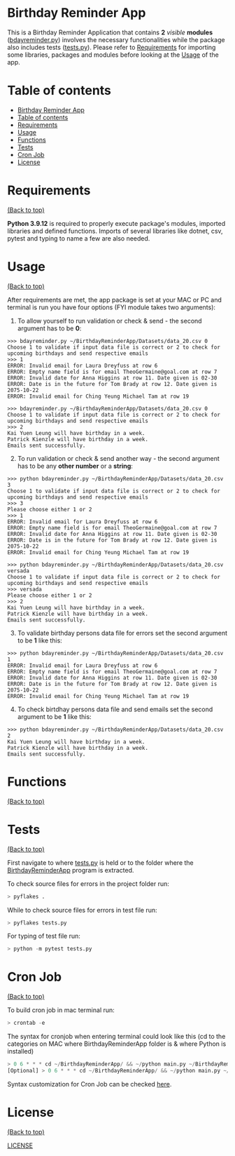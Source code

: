 # Birthday Reminder App

This is a Birthday Reminder Application that contains **2** *visible* **modules** ([bdayreminder.py](https://github.com/aurimas13/BirthdayReminderApp/blob/main/bdayreminder.py)) involves the necessary functionalities while the package also includes tests ([tests.py](https://github.com/aurimas13/BirthdayReminderApp/blob/main/Tests/tests.py)). Please refer to [Requirements](#requirements) for importing some libraries, packages and modules before looking at the [Usage](#usage) of the app.

# Table of contents

- [Birthday Reminder App](#birthday-reminder-app)
- [Table of contents](#table-of-contents)
- [Requirements](#requirements)
- [Usage](#usage)
- [Functions](#functions)
- [Tests](#tests)
- [Cron Job](#cron-job)
- [License](#license)

# Requirements
[(Back to top)](#table-of-contents)

**Python 3.9.12** is required to properly execute package's modules, imported libraries and defined functions. Imports of several libraries like dotnet, csv, pytest and typing to name a few are also needed.

# Usage
[(Back to top)](#table-of-contents)

After requirements are met, the app package is set at your MAC or PC and terminal is run you have four options (FYI module takes two arguments):
1) To allow yourself to run validation or check & send - the  second argument has to be **0**: 
```
>>> bdayreminder.py ~/BirthdayReminderApp/Datasets/data_20.csv 0
Choose 1 to validate if input data file is correct or 2 to check for upcoming birthdays and send respective emails
>>> 1
ERROR: Invalid email for Laura Dreyfuss at row 6 
ERROR: Empty name field is for email TheoGermaine@goal.com at row 7 
ERROR: Invalid date for Anna Higgins at row 11. Date given is 02-30 
ERROR: Date is in the future for Tom Brady at row 12. Date given is 2075-10-22 
ERROR: Invalid email for Ching Yeung Michael Tam at row 19

>>> bdayreminder.py ~/BirthdayReminderApp/Datasets/data_20.csv 0
Choose 1 to validate if input data file is correct or 2 to check for upcoming birthdays and send respective emails
>>> 2
Kai Yuen Leung will have birthday in a week.
Patrick Kienzle will have birthday in a week.
Emails sent successfully.
```
2) To run validation or check & send another way - the second argument has to be any **other number** or a **string**:

```
>>> python bdayreminder.py ~/BirthdayReminderApp/Datasets/data_20.csv 3
Choose 1 to validate if input data file is correct or 2 to check for upcoming birthdays and send respective emails
>>> 3
Please choose either 1 or 2
>>> 1
ERROR: Invalid email for Laura Dreyfuss at row 6 
ERROR: Empty name field is for email TheoGermaine@goal.com at row 7 
ERROR: Invalid date for Anna Higgins at row 11. Date given is 02-30 
ERROR: Date is in the future for Tom Brady at row 12. Date given is 2075-10-22 
ERROR: Invalid email for Ching Yeung Michael Tam at row 19 

>>> python bdayreminder.py ~/BirthdayReminderApp/Datasets/data_20.csv versada
Choose 1 to validate if input data file is correct or 2 to check for upcoming birthdays and send respective emails
>>> versada
Please choose either 1 or 2
>>> 2
Kai Yuen Leung will have birthday in a week.
Patrick Kienzle will have birthday in a week.
Emails sent successfully.
```

3) To validate birthday persons data file for errors set the second argument to be **1** like this:

```
>>> python bdayreminder.py ~/BirthdayReminderApp/Datasets/data_20.csv 1
ERROR: Invalid email for Laura Dreyfuss at row 6 
ERROR: Empty name field is for email TheoGermaine@goal.com at row 7 
ERROR: Invalid date for Anna Higgins at row 11. Date given is 02-30 
ERROR: Date is in the future for Tom Brady at row 12. Date given is 2075-10-22 
ERROR: Invalid email for Ching Yeung Michael Tam at row 19
``` 
4) To check birtdhay persons data file and send emails set the second argument to be **1** like this:

```
>>> python bdayreminder.py ~/BirthdayReminderApp/Datasets/data_20.csv 2
Kai Yuen Leung will have birthday in a week.
Patrick Kienzle will have birthday in a week.
Emails sent successfully.
```

# Functions
[(Back to top)](#table-of-contents)

# Tests
[(Back to top)](#table-of-contents)

First navigate to where [tests.py](https://github.com/aurimas13/BirthdayReminderApp/blob/main/Tests/tests.py) is held or to the folder where the [BirthdayReminderApp](https://github.com/aurimas13/BirthdayReminderApp#birthday-reminder-app) program is extracted.

[comment]: <> (For DocTest run this command in terminal:)

[comment]: <> (``` python)

[comment]: <> (> python -m doctest -v calculator.py)

[comment]: <> (```)
To check source files for errors in the project folder run:
``` python
> pyflakes .
```

While to check source files for errors in test file run: 
``` python
> pyflakes tests.py
```

For typing of test file run:
``` python
> python -m pytest tests.py
``` 

# Cron Job
[(Back to top)](#table-of-contents)

To build cron job in mac terminal run:
``` python
> crontab -e
```

The syntax for cronjob when entering terminal could look like this (cd to the categories on MAC where BirthdayReminderApp folder is & where Python is installed)
``` python
> 0 6 * * * cd ~/BirthdayReminderApp/ && ~/python main.py ~/BirthdayReminderApp/Datasets/data_50.csv 2
[Optional] > 0 6 * * * cd ~/BirthdayReminderApp/ && ~/python main.py ~/BirthdayReminderApp/Datasets/data_50.csv 2 >> Public/birthdays.txt
```

Syntax customization for Cron Job can be checked [here](https://crontab.guru/).
# License
[(Back to top)](#table-of-contents)


[LICENSE](https://github.com/aurimas13/BirthdayReminderApp/blob/main/LICENSE)


